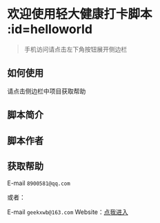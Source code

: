 # 欢迎使用轻大健康打卡脚本 :id=helloworld
>手机访问请点击左下角按钮展开侧边栏

## 如何使用
请点击侧边栏中项目获取帮助
## 脚本简介
## 脚本作者

## 获取帮助

E-mail `8900581@qq.com`

或者：

E-mail `geekxwb@163.com`
Website：<a target=_blank href="https://www.xwwwb.com/">点我进入</a>